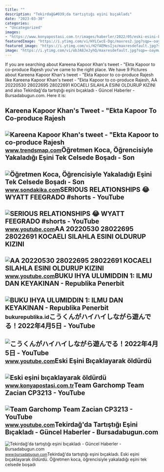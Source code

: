 ```yaml
---
title: ""
description: "Tekirdağ&#039;da tartıştığı eşini bıçakladı"
date: "2023-03-30"
categories:
- "Uncategorized"
images:
- "https://www.konyapostasi.com.tr/images/haberler/2022/05/eski-esini-bicaklayarak-oldurdu-1651536042.jpg"
featuredImage: "https://i.ytimg.com/vi/HYLCwcE-Dgc/maxres2.jpg?sqp=-oaymwEoCIAKENAF8quKqQMcGADwAQH4AYwCgALgA4oCDAgAEAEYRSBHKGUwDw==&amp;rs=AOn4CLC_ulBvmvqa2cf2uT56Qfk3FCYaDA"
featured_image: "https://i.ytimg.com/vi/H2fAEMesIjo/maxresdefault.jpg?sqp=-oaymwEmCIAKENAF8quKqQMa8AEB-AH-CYAC0AWKAgwIABABGGUgXyhTMA8=&amp;rs=AOn4CLCJYSghky0o-ilndxvg6fCYAda1ug"
image: "https://i.ytimg.com/vi/obJA8JeJyhQ/maxresdefault.jpg?sqp=-oaymwEmCIAKENAF8quKqQMa8AEB-AH-CYAC0AWKAgwIABABGGUgYShZMA8=&amp;rs=AOn4CLBjU3VbiLUk-N6uVGMUhw-6G1n03g"
---
```


If you are searching about Kareena Kapoor Khan's tweet - "Ekta Kapoor to co-produce Rajesh you've came to the right place. We have 9 Pictures about Kareena Kapoor Khan's tweet - "Ekta Kapoor to co-produce Rajesh like Kareena Kapoor Khan's tweet - "Ekta Kapoor to co-produce Rajesh, AA 20220530 28022695 28022691 KOCAELI SILAHLA ESINI OLDURUP KIZINI and also Tekirdağ'da tartıştığı eşini bıçakladı - Güncel Haberler - Bursadabugun.com. Here it is:

Kareena Kapoor Khan's Tweet - "Ekta Kapoor To Co-produce Rajesh
---------------------------------------------------------------

 ![Kareena Kapoor Khan's tweet - "Ekta Kapoor to co-produce Rajesh](https://pbs.twimg.com/media/Fcyada8X0AANSFu.jpg) <small>www.trendsmap.com</small>Öğretmen Koca, Öğrencisiyle Yakaladığı Eşini Tek Celsede Boşadı - Son
---------------------------------------------------------------------

 ![Öğretmen Koca, Öğrencisiyle Yakaladığı Eşini Tek Celsede Boşadı - Son](https://i.sdacdn.com/haber/2015/01/20/ogretmen-koca-ogrencisiyle-yakaladigi-esini-t-6884906_x_osd.jpg) <small>www.sondakika.com</small>SERIOUS RELATIONSHIPS 😂 WYATT FEEGRADO #shorts - YouTube
--------------------------------------------------------

 ![SERIOUS RELATIONSHIPS 😂 WYATT FEEGRADO #shorts - YouTube](https://i.ytimg.com/vi/HJN3x2ESInI/maxresdefault.jpg?sqp=-oaymwEoCIAKENAF8quKqQMcGADwAQH4AbYIgAKAD4oCDAgAEAEYKyAoKH8wDw==&rs=AOn4CLB7zIHOGV8Y13GRTF4r9rAsP88t7g) <small>www.youtube.com</small>AA 20220530 28022695 28022691 KOCAELI SILAHLA ESINI OLDURUP KIZINI
------------------------------------------------------------------

 ![AA 20220530 28022695 28022691 KOCAELI SILAHLA ESINI OLDURUP KIZINI](https://i.ytimg.com/vi/obJA8JeJyhQ/maxresdefault.jpg?sqp=-oaymwEmCIAKENAF8quKqQMa8AEB-AH-CYAC0AWKAgwIABABGGUgYShZMA8=&rs=AOn4CLBjU3VbiLUk-N6uVGMUhw-6G1n03g) <small>www.youtube.com</small>BUKU IHYA ULUMIDDIN 1: ILMU DAN KEYAKINAN - Republika Penerbit
--------------------------------------------------------------

 ![BUKU IHYA ULUMIDDIN 1: ILMU DAN KEYAKINAN - Republika Penerbit](https://bukurepublika.id/wp-content/uploads/2019/03/ihyaulumuddin-1.jpg) <small>bukurepublika.id</small>こうくんがハイハイしながら遊んでる！2022年4月5日 - YouTube
-------------------------------------

 ![こうくんがハイハイしながら遊んでる！2022年4月5日 - YouTube](https://i.ytimg.com/vi/H2fAEMesIjo/maxresdefault.jpg?sqp=-oaymwEmCIAKENAF8quKqQMa8AEB-AH-CYAC0AWKAgwIABABGGUgXyhTMA8=&rs=AOn4CLCJYSghky0o-ilndxvg6fCYAda1ug) <small>www.youtube.com</small>Eski Eşini Bıçaklayarak öldürdü
-------------------------------

 ![Eski eşini bıçaklayarak öldürdü](https://www.konyapostasi.com.tr/images/haberler/2022/05/eski-esini-bicaklayarak-oldurdu-1651536042.jpg) <small>www.konyapostasi.com.tr</small>Team Garchomp Team Zacian CP3213 - YouTube
------------------------------------------

 ![Team Garchomp Team Zacian CP3213 - YouTube](https://i.ytimg.com/vi/HYLCwcE-Dgc/maxres2.jpg?sqp=-oaymwEoCIAKENAF8quKqQMcGADwAQH4AYwCgALgA4oCDAgAEAEYRSBHKGUwDw==&rs=AOn4CLC_ulBvmvqa2cf2uT56Qfk3FCYaDA) <small>www.youtube.com</small>Tekirdağ'da Tartıştığı Eşini Bıçakladı - Güncel Haberler - Bursadabugun.com
---------------------------------------------------------------------------

 ![Tekirdağ'da tartıştığı eşini bıçakladı - Güncel Haberler - Bursadabugun.com](https://images.bursadabugun.com/haber/2022/08/29/1540220-tekirdag-da-tartistigi-esini-bicakladi-630cfd9c774b1.jpg) <small>www.bursadabugun.com</small>Tekirdağ'da tartıştığı eşini bıçakladı. Eski eşini bıçaklayarak öldürdü. Öğretmen koca, öğrencisiyle yakaladığı eşini tek celsede boşadı
